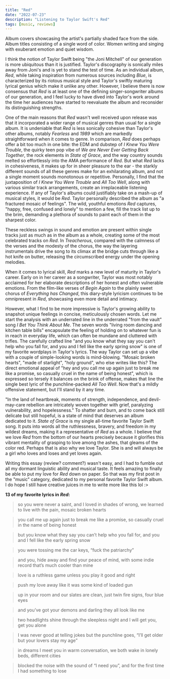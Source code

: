 ```yaml
---
title: "Red"
date: "2022-07-23"
description: "Listening to Taylor Swift's Red"
tags: [music, reviews]
---
```


Album covers showcasing the artist's partially shaded face from the side. Album titles consisting of a single word of color. Women writing and singing with exuberant emotion and quiet wisdom.

I think the notion of Taylor Swift being "the Joni Mitchell" of our generation is more ubiquitous than it is justified. Taylor's discography is sonically miles away from Joni's and is yet to stand the test of time. As an individual album, *Red*, while taking inspiration from numerous sources including *Blue*, is characterized by its riotous musical style and Taylor's swiftly maturing lyrical genius which make it unlike any other. However, I believe there is now consensus that *Red* is at least one of the defining singer-songwriter albums of our generation, and I feel lucky to have dived into Taylor's work around the time her audiences have started to reevaluate the album and reconsider its distinguishing strengths.

One of the main reasons that *Red* wasn't well received upon release was that it incorporated a wider range of musical genres than usual for a single album. It is undeniable that *Red* is less sonically cohesive than Taylor's other albums, notably *Fearless* and *1989* which are markedly straightforward when it comes to genre. In comparison, *Red* does perhaps offer a bit too much in one bite: the EDM and dubstep of *I Knew You Were Trouble*, the quirky teen pop vibe of *We are Never Ever Getting Back Together*, the rock elements in *State of Grace*, and the way country sounds melted so effortlessly into the AMA performance of *Red*. But what *Red* lacks in cohesiveness, it makes up for in sheer pleasure to the ear - the starkly different sounds of all these genres make for an exhilarating album, and not a single moment sounds monotonous or repetitive. Personally, I find that the juxtaposition of *I Knew You Were Trouble* and *All Too Well*, along with various similar track arrangements, create an irreplaceable listening experience. If any of Taylor's albums could justifiably take on a mash-up of musical styles, it would be *Red*. Taylor personally described the album as "a fractured mosaic of feelings". The wild, youthful emotions *Red* captures, "happy, free, confused and lonely" to mention a few, fill the track list up to the brim, demanding a plethora of sounds to paint each of them in the sharpest color.

These reckless swings in sound and emotion are present within single tracks just as much as in the album as a whole, creating some of the most celebrated tracks on *Red*. In *Treacherous*, compared with the calmness of the verses and the modesty of the chorus, the way the layering instrumentals drive the song to its climax at the bridge cuts through like a hot knife on butter, releasing the circumscribed energy under the opening melodies.

When it comes to lyrical skill, *Red* marks a new level of maturity in Taylor's career. Early on in her career as a songwriter, Taylor was most notably acclaimed for her elaborate descriptions of her honest and often vulnerable emotions. From the film-like verses of *Begin Again* to the plainly sweet chorus of *Everything has Changed*, this diary-style lyricism continues to be omnipresent in *Red*, showcasing even more detail and intimacy.

However, what I find to be more impressive is Taylor's growing ability to snapshot unique feelings in concise, meticulously chosen words. Let me start the analysis with an underrated line in the underrated "from the vault" song *I Bet You Think About Me*. The seven words "living room dancing and kitchen table bills" encapsulate the feeling of holding on to whatever fun is in reach in everyday life, which can often be mundane and cluttered with trifles. The carefully crafted line "and you know what they say you can't help who you fall for, and you and I fell like the early spring snow" is one of my favorite wordplays in Taylor's lyrics. The way Taylor can set up a vibe with a couple of simple-looking words is mind-blowing. "Mosaic broken hearts", "made of starlight", "holy ground", who else writes like this? The direct emotional appeal of "hey and you call me up again just to break me like a promise, so casually cruel in the name of being honest", which is expressed so tersely it balances on the brink of offense, makes that line the single best lyric of the punchline-packed *All Too Well*. Now that's a mildly offensive statement, but I'll stand by it any time.

"In the land of heartbreak, moments of strength, independence, and devil-may-care rebellion are intricately woven together with grief, paralyzing vulnerability, and hopelessness." To shatter and burn, and to come back still delicate but still hopeful, is a state of mind that deserves an album dedicated to it. *State of Grace* is my single all-time favorite Taylor Swift song. It puts into words all the ruthlessness, bravery, and freedom in my wildest dreams, making it a representative of *Red* as a whole. I believe that we love *Red* from the bottom of our hearts precisely because it glorifies this vibrant mentality of grasping to love among the ashes, that gleams of the color red. Perhaps that is also why we love Taylor. She is and will always be a girl who loves and loses and yet loves again.



Writing this essay (review? comment?) wasn't easy, and I had to fumble out all my dormant linguistic ability and musical taste. It feels amazing to finally be able to put my love for *Red* down on paper. So that was my first post in the "music" category, dedicated to my personal favorite Taylor Swift album. I do hope I still have creative juices in me to write more  like this lol :>



**13 of my favorite lyrics in *Red*:**

> so you were never a saint, and I loved in shades of wrong, we learned to live with the pain, mosaic broken hearts

> you call me up again just to break me like a promise, so casually cruel in the name of being honest

> but you know what they say you can’t help who you fall for, and you and I fell like the early spring snow

> you were tossing me the car keys, “fuck the patriarchy”

> and you, hide away and find your peace of mind, with some indie record that’s much cooler than mine

> love is a ruthless game unless you play it good and right

> push my love away like it was some kind of loaded gun

> up in your room and our slates are clean, just twin fire signs, four blue eyes

> and you’ve got your demons and darling they all look like me

> two headlights shine through the sleepless night and I will get you, get you alone

> I was never good at telling jokes but the punchline goes, “I’ll get older but your lovers stay my age”

> in dreams I meet you in warm conversation, we both wake in lonely beds, different cities

> blocked the noise with the sound of “I need you”, and for the first time I had something to lose
